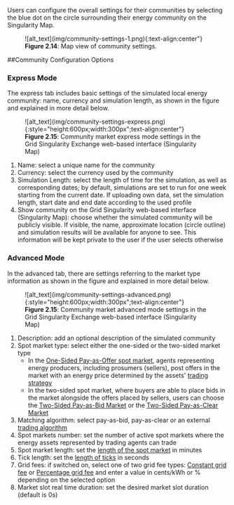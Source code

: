 Users can configure the overall settings for their communities by selecting the blue dot on the circle surrounding their energy community on the Singularity Map.

<figure markdown>
  ![alt_text](img/community-settings-1.png){:text-align:center"}
  <figcaption><b>Figure 2.14</b>: Map view of community settings.
</figcaption>
</figure>

##Community Configuration Options

### Express Mode
The express tab includes basic settings of the simulated local energy community: name, currency and simulation length, as shown in the figure and explained in more detail below.

<figure markdown>
  ![alt_text](img/community-settings-express.png){:style="height:600px;width:300px";text-align:center"}
  <figcaption><b>Figure 2.15</b>: Community market express mode settings in the Grid Singularity Exchange web-based interface (Singularity Map)
</figcaption>
</figure>

1. Name: select a unique name for the community
2. Currency: select the currency used by the community
3. Simulation Length: select the length of time for the simulation, as well as corresponding dates; by default, simulations are set to run for one week starting from the current date. If uploading own data, set the simulation length, start date and end date according to the used profile
4. Show community on the Grid Singularity web-based interface (Singularity Map): choose whether the simulated community will be publicly visible. If visible, the name, approximate location (circle outline) and simulation results will be available for anyone to see. This information will be kept private to the user if the user selects otherwise

### Advanced Mode
In the advanced tab, there are settings referring to the market type information as shown in the figure and explained in more detail below.

<figure markdown>
  ![alt_text](img/community-settings-advanced.png){:style="height:600px;width:300px";text-align:center"}
  <figcaption><b>Figure 2.15</b>: Community market advanced mode settings in the Grid Singularity Exchange web-based interface (Singularity Map)
</figcaption>
</figure>

1. Description: add an optional description of the simulated community
2. Spot market type: select either the one-sided or the two-sided market type
      - In the [One-Sided Pay-as-Offer spot market](market-types.md#one-sided-pay-as-offer-market), agents representing energy producers, including prosumers (sellers), post offers in the market with an energy price determined by the assets' [trading strategy](trading-agents-and-strategies)
      - In the two-sided spot market, where buyers are able to place bids in the market alongside the offers placed by sellers, users can choose the [Two-Sided Pay-as-Bid Market](market-types.md#two-sided-pay-as-bid-market) or the [Two-Sided Pay-as-Clear Market](market-types.md#two-sided-pay-as-clear-market)
3. Matching algorithm: select pay-as-bid, pay-as-clear or an external [trading algorithm](trading-agents-and-strategies)
4. Spot markets number: set the number of active spot markets where the energy assets represented by trading agents can trade
5. Spot market length: set the [length of the spot market](market-types.md#market-slots) in minutes
6. Tick length: set the [length of ticks](market-types.md#market-ticks) in seconds
7. Grid fees: if switched on, select one of two grid fee types: [Constant grid fee](grid-fee-accounting.md#constant-grid-fee-calculation) or [Percentage grid fee](grid-fee-accounting.md#percentage-grid-fee-calculation) and enter a value in cents/kWh or % depending on the selected option
8. Market slot real time duration: set the desired market slot duration (default is 0s)
